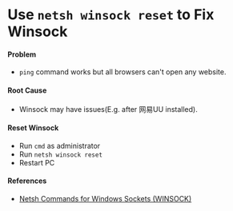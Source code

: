 # Use `netsh winsock reset` to Fix Winsock

#### Problem
* `ping` command works but all browsers can't open any website.

#### Root Cause
* Winsock may have issues(E.g. after 网易UU installed).

#### Reset Winsock
* Run `cmd` as administrator
* Run `netsh winsock reset`
* Restart PC

#### References
* [Netsh Commands for Windows Sockets (WINSOCK)](https://technet.microsoft.com/en-us/library/cc753591(v=ws.10).aspx)
